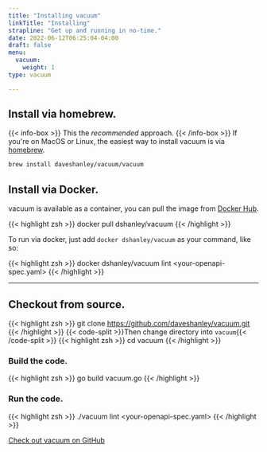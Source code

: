 ```yaml
---
title: "Installing vacuum"
linkTitle: "Installing"
strapline: "Get up and running in no-time."
date: 2022-06-12T06:25:04-04:00
draft: false
menu: 
  vacuum:
    weight: 1
type: vacuum

---
```


## Install via homebrew.

{{< info-box >}}
This the _recommended_ approach.
{{< /info-box >}}
If you're on MacOS or Linux, the easiest way to install vacuum is via [homebrew](https://brew.sh/).

```zsh
brew install daveshanley/vacuum/vacuum
```

## Install via Docker.

vacuum is available as a container, you can pull the image from
[Docker Hub](https://hub.docker.com/repository/docker/dshanley/vacuum/general).

{{< highlight zsh >}}
docker pull dshanley/vacuum
{{< /highlight >}}

To run via docker, just add `docker dshanley/vacuum` as your command, like so:

{{< highlight zsh >}}
docker dshanley/vacuum lint <your-openapi-spec.yaml>
{{< /highlight >}}

---

## Checkout from source.

{{< highlight zsh >}}
git clone https://github.com/daveshanley/vacuum.git
{{< /highlight >}}
{{< code-split >}}Then change directory into `vacuum`{{< /code-split >}}
{{< highlight zsh >}}
cd vacuum
{{< /highlight >}}


### Build the code.

{{< highlight zsh >}}
go build vacuum.go
{{< /highlight >}}

### Run the code.

{{< highlight zsh >}}
./vacuum lint <your-openapi-spec.yaml>
{{< /highlight >}}



[Check out vacuum on GitHub](https://github.com/daveshanley/vacuum)


